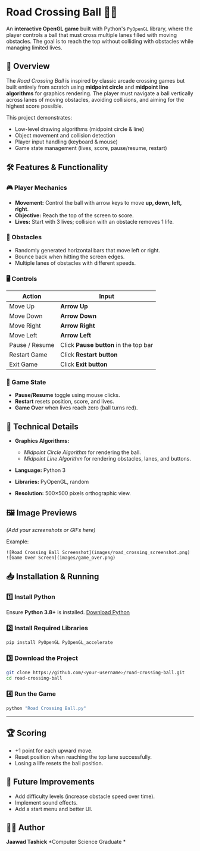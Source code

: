 

# Road Crossing Ball 🏐🚧

An **interactive OpenGL game** built with Python's `PyOpenGL` library, where the player controls a ball that must cross multiple lanes filled with moving obstacles. The goal is to reach the top without colliding with obstacles while managing limited lives.



## 📌 Overview

The *Road Crossing Ball* is inspired by classic arcade crossing games but built entirely from scratch using **midpoint circle** and **midpoint line algorithms** for graphics rendering. The player must navigate a ball vertically across lanes of moving obstacles, avoiding collisions, and aiming for the highest score possible.

This project demonstrates:

* Low-level drawing algorithms (midpoint circle & line)
* Object movement and collision detection
* Player input handling (keyboard & mouse)
* Game state management (lives, score, pause/resume, restart)



## 🛠 Features & Functionality

### 🎮 Player Mechanics

* **Movement:** Control the ball with arrow keys to move **up, down, left, right**.
* **Objective:** Reach the top of the screen to score.
* **Lives:** Start with 3 lives; collision with an obstacle removes 1 life.

### 🚧 Obstacles

* Randomly generated horizontal bars that move left or right.
* Bounce back when hitting the screen edges.
* Multiple lanes of obstacles with different speeds.

### 🖥 Controls

| Action         | Input                                 |
| -------------- | ------------------------------------- |
| Move Up        | **Arrow Up**                          |
| Move Down      | **Arrow Down**                        |
| Move Right     | **Arrow Right**                       |
| Move Left      | **Arrow Left**                        |
| Pause / Resume | Click **Pause button** in the top bar |
| Restart Game   | Click **Restart button**              |
| Exit Game      | Click **Exit button**                 |

### 🔄 Game State

* **Pause/Resume** toggle using mouse clicks.
* **Restart** resets position, score, and lives.
* **Game Over** when lives reach zero (ball turns red).



## 📐 Technical Details

* **Graphics Algorithms:**

  * *Midpoint Circle Algorithm* for rendering the ball.
  * *Midpoint Line Algorithm* for rendering obstacles, lanes, and buttons.
* **Language:** Python 3
* **Libraries:** PyOpenGL, random
* **Resolution:** 500×500 pixels orthographic view.



## 🖼 Image Previews

*(Add your screenshots or GIFs here)*

Example:

```
![Road Crossing Ball Screenshot](images/road_crossing_screenshot.png)
![Game Over Screen](images/game_over.png)
```



## 📥 Installation & Running

### 1️⃣ Install Python

Ensure **Python 3.8+** is installed.
[Download Python](https://www.python.org/downloads/)

### 2️⃣ Install Required Libraries

```bash
pip install PyOpenGL PyOpenGL_accelerate
```

### 3️⃣ Download the Project

```bash
git clone https://github.com/<your-username>/road-crossing-ball.git
cd road-crossing-ball
```

### 4️⃣ Run the Game

```bash
python "Road Crossing Ball.py"
```

---

## 🏆 Scoring

* +1 point for each upward move.
* Reset position when reaching the top lane successfully.
* Losing a life resets the ball position.



## 🔮 Future Improvements

* Add difficulty levels (increase obstacle speed over time).
* Implement sound effects.
* Add a start menu and better UI.



## 👨‍💻 Author

**Jaawad Tashick**
*Computer Science Graduate *


